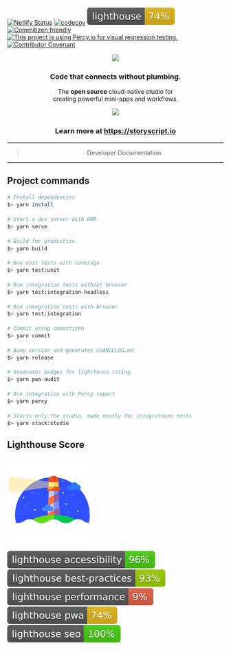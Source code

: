 [![Netlify Status](https://api.netlify.com/api/v1/badges/aeaf8eec-bc04-429f-95be-85fefcefe938/deploy-status)](https://app.netlify.com/sites/studio-storyscript/deploys) [![codecov](https://codecov.io/gh/storyscript/studio/branch/master/graph/badge.svg)](https://codecov.io/gh/storyscript/studio) [![Lighthouse](./.lighthouse-badges/lighthouse.svg)](https://studio.storyscript.io) [![Commitizen friendly](https://img.shields.io/badge/commitizen-friendly-brightgreen.svg)](http://commitizen.github.io/cz-cli/)
[![This project is using Percy.io for visual regression testing.](https://percy.io/static/images/percy-badge.svg)](https://percy.io/Storyscript/studio) [![Contributor Covenant](https://camo.githubusercontent.com/8315e511f8eb4651470540d6951fd05099251fc5/68747470733a2f2f696d672e736869656c64732e696f2f62616467652f436f6e7472696275746f72253230436f76656e616e742d76312e3425323061646f707465642d6666363962342e737667)](https://github.com/storyscript/.github/blob/master/CODE_OF_CONDUCT.md)



<div>
    <p align="center"><img src="https://user-images.githubusercontent.com/2041757/68865115-19c70580-06a7-11ea-955a-1c769960b366.png" width="450"></p>
    <h3 align="center">Code that connects without plumbing.</h3>
    <p align="center">The <b>open source</b> cloud-native studio for<br>creating powerful mini-apps and workflows.</p>
     <p align="center"><img src="https://user-images.githubusercontent.com/2041757/68868902-2ea69780-06ad-11ea-987b-61edf3d3337b.png" width="650"></p>
</div>

<h3 align="center">Learn more at <a href="https://storyscript.io">https://storyscript.io</a></h3>


<hr>
<blockquote align="center">Developer Documentation</blockquote>
<hr>


## Project commands

```bash
# Install dependencies
$> yarn install

# Start a dev server with HMR
$> yarn serve

# Build for production
$> yarn build

# Run unit tests with coverage
$> yarn test:unit

# Run integration tests without browser
$> yarn test:integration-headless

# Run integration tests with browser
$> yarn test:integration

# Commit using commitizen
$> yarn commit

# Bump version and generates CHANGELOG.md
$> yarn release

# Generates badges for lighthouse rating
$> yarn pwa-audit

# Run integration with Percy report
$> yarn percy

# Starts only the studio, made mostly for integrations tests
$> yarn stack:studio
```

## Lighthouse Score

[![Lighthouse](./.lighthouse-badges/lighthouse-logo.svg)](https://github.com/GoogleChrome/lighthouse)

[![Lighthouse Accessibility Badge](./.lighthouse-badges/lighthouse_accessibility.svg)](https://studio.storyscript.io)
[![Lighthouse Best Practices Badge](./.lighthouse-badges/lighthouse_best-practices.svg)](https://studio.storyscript.io)
[![Lighthouse Performance Badge](./.lighthouse-badges/lighthouse_performance.svg)](https://studio.storyscript.io)
[![Lighthouse PWA Badge](./.lighthouse-badges/lighthouse_pwa.svg)](https://studio.storyscript.io)
[![Lighthouse SEO Badge](./.lighthouse-badges/lighthouse_seo.svg)](https://studio.storyscript.io)
